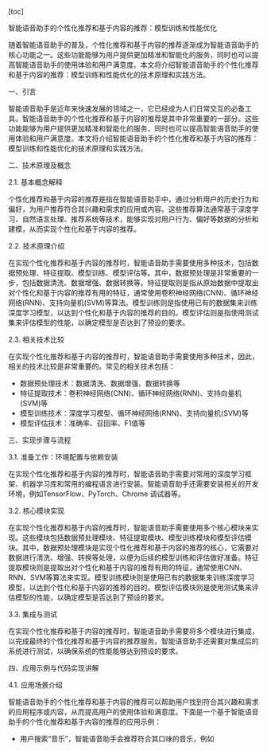 
[toc]                    
                
                
智能语音助手的个性化推荐和基于内容的推荐：模型训练和性能优化

随着智能语音助手的普及，个性化推荐和基于内容的推荐逐渐成为智能语音助手的核心功能之一。这些功能能够为用户提供更加精准和智能化的服务，同时也可以提高智能语音助手的使用体验和用户满意度。本文将介绍智能语音助手的个性化推荐和基于内容的推荐：模型训练和性能优化的技术原理和实践方法。

一、引言

智能语音助手是近年来快速发展的领域之一，它已经成为人们日常交互的必备工具。智能语音助手的个性化推荐和基于内容的推荐是其中非常重要的一部分。这些功能能够为用户提供更加精准和智能化的服务，同时也可以提高智能语音助手的使用体验和用户满意度。本文将介绍智能语音助手的个性化推荐和基于内容的推荐：模型训练和性能优化的技术原理和实践方法。

二、技术原理及概念

2.1. 基本概念解释

个性化推荐和基于内容的推荐是指在智能语音助手中，通过分析用户的历史行为和偏好，为用户推荐符合其兴趣和需求的应用或内容。这些推荐算法通常基于深度学习、自然语言处理、推荐系统等技术，能够实现对用户行为、偏好等数据的分析和建模，从而实现个性化和基于内容的推荐。

2.2. 技术原理介绍

在实现个性化推荐和基于内容的推荐时，智能语音助手需要使用多种技术，包括数据预处理、特征提取、模型训练、模型评估等。其中，数据预处理是非常重要的一步，包括数据清洗、数据增强、数据转换等。特征提取则是指从原始数据中提取出对个性化和基于内容的推荐有用的特征，通常使用卷积神经网络(CNN)、循环神经网络(RNN)、支持向量机(SVM)等算法。模型训练则是指使用已有的数据集来训练深度学习模型，以达到个性化和基于内容的推荐的目的。模型评估则是指使用测试集来评估模型的性能，以确定模型是否达到了预设的要求。

2.3. 相关技术比较

在实现个性化推荐和基于内容的推荐时，智能语音助手需要使用多种技术，因此，相关的技术比较是非常重要的。常见的相关技术包括：

- 数据预处理技术：数据清洗、数据增强、数据转换等
- 特征提取技术：卷积神经网络(CNN)、循环神经网络(RNN)、支持向量机(SVM)等
- 模型训练技术：深度学习模型、循环神经网络(RNN)、支持向量机(SVM)等
- 模型评估技术：准确率、召回率、F1值等

三、实现步骤与流程

3.1. 准备工作：环境配置与依赖安装

在实现个性化推荐和基于内容的推荐时，智能语音助手需要对常用的深度学习框架、机器学习库和常用的编程语言进行安装。智能语音助手还需要安装相关的开发环境，例如TensorFlow、PyTorch、Chrome 调试器等。

3.2. 核心模块实现

在实现个性化推荐和基于内容的推荐时，智能语音助手需要使用多个核心模块来实现。这些模块包括数据预处理模块、特征提取模块、模型训练模块和模型评估模块。其中，数据预处理模块是实现个性化推荐和基于内容的推荐的核心，它需要对数据进行清洗、增强、转换等处理，以便为后续的模型训练和评估做好准备。特征提取模块则是提取出对个性化和基于内容的推荐有用的特征，通常使用CNN、RNN、SVM等算法来实现。模型训练模块则是使用已有的数据集来训练深度学习模型，以达到个性化和基于内容的推荐的目的。模型评估模块则是使用测试集来评估模型的性能，以确定模型是否达到了预设的要求。

3.3. 集成与测试

在实现个性化推荐和基于内容的推荐时，智能语音助手需要将多个模块进行集成，以完成最终的个性化推荐和基于内容的推荐服务。智能语音助手还需要对集成后的系统进行测试，以确保系统的性能能够达到预设的要求。

四、应用示例与代码实现讲解

4.1. 应用场景介绍

智能语音助手的个性化推荐和基于内容的推荐可以帮助用户找到符合其兴趣和需求的应用程序或内容，从而提高用户的使用体验和满意度。下面是一个基于智能语音助手的个性化推荐和基于内容的推荐的应用示例：

- 用户搜索“音乐”，智能语音助手会推荐符合其口味的音乐，例如

